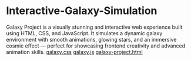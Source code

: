 # Interactive-Galaxy-Simulation
Galaxy Project is a visually stunning and interactive web experience built using HTML, CSS, and JavaScript. It simulates a dynamic galaxy environment with smooth animations, glowing stars, and an immersive cosmic effect — perfect for showcasing frontend creativity and advanced animation skills.
[galaxy.css](https://github.com/user-attachments/files/23263031/galaxy.css)
[galaxy.js](https://github.com/user-attachments/files/23263033/galaxy.js)
[galaxy-project.html](https://github.com/user-attachments/files/23263034/galaxy-project.html)
